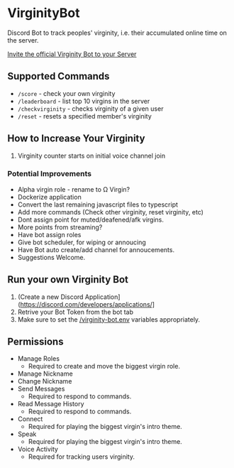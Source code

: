 # VirginityBot

Discord Bot to track peoples' virginity, i.e. their accumulated online time on the server.

[Invite the official Virginity Bot to your Server](https://discord.com/api/oauth2/authorize?client_id=943974476469645333&permissions=312965532688&scope=bot)

## Supported Commands

-   `/score` - check your own virginity
-   `/leaderboard` - list top 10 virgins in the server
-   `/checkvirginity` - checks virginity of a given user
-   `/reset` - resets a specified member's virginity

## How to Increase Your Virginity

1. Virginity counter starts on initial voice channel join

### Potential Improvements

-   Alpha virgin role - rename to Ω Virgin?
-   Dockerize application
-   Convert the last remaining javascript files to typescript
-   Add more commands (Check other virginity, reset virginity, etc)
-   Dont assign point for muted/deafened/afk virgins.
-   More points from streaming?
-   Have bot assign roles
-   Give bot scheduler, for wiping or annoucing
-   Have Bot auto create/add channel for annoucements.
-   Suggestions Welcome.

## Run your own Virginity Bot

1. (Create a new Discord Application](https://discord.com/developers/applications/]
2. Retrive your Bot Token from the bot tab
3. Make sure to set the [/virginity-bot.env](/virginity-bot.env) variables appropriately.

## Permissions

-   Manage Roles
    -   Required to create and move the biggest virgin role.
-   Manage Nickname
-   Change Nickname
-   Send Messages
    -   Required to respond to commands.
-   Read Message History
    -   Required to respond to commands.
-   Connect
    -   Required for playing the biggest virgin's intro theme.
-   Speak
    -   Required for playing the biggest virgin's intro theme.
-   Voice Activity
    -   Required for tracking users virginity.
